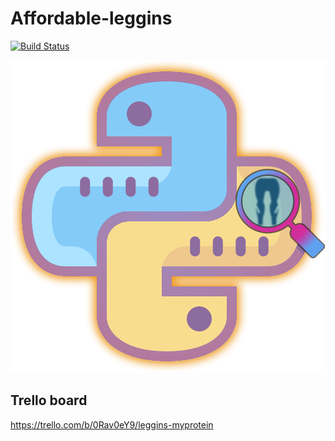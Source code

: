 # Affordable-leggins

[![Build Status](https://travis-ci.org/ButterflyBug/Affordable-leggins.svg?branch=master)](https://travis-ci.org/ButterflyBug/Affordable-leggins)

![Logo affordable leggins](images/logo.png)


## Trello board
https://trello.com/b/0Rav0eY9/leggins-myprotein
